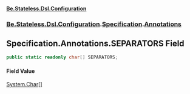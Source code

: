 #### [Be.Stateless.Dsl.Configuration](README.md 'README')
### [Be.Stateless.Dsl.Configuration](Be.Stateless.Dsl.Configuration.md 'Be.Stateless.Dsl.Configuration').[Specification](Specification.md 'Be.Stateless.Dsl.Configuration.Specification').[Annotations](Specification.Annotations.md 'Be.Stateless.Dsl.Configuration.Specification.Annotations')

## Specification.Annotations.SEPARATORS Field

```csharp
public static readonly char[] SEPARATORS;
```

#### Field Value
[System.Char](https://docs.microsoft.com/en-us/dotnet/api/System.Char 'System.Char')[[]](https://docs.microsoft.com/en-us/dotnet/api/System.Array 'System.Array')